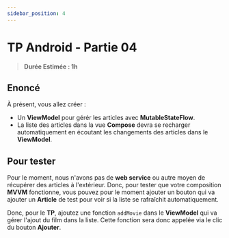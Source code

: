 ```yaml
---
sidebar_position: 4
---
```


# TP Android - Partie 04

> **Durée Estimée : 1h**

## Enoncé

À présent, vous allez créer :
- Un **ViewModel** pour gérér les articles avec **MutableStateFlow**.
- La liste des articles dans la vue **Compose** devra se recharger automatiquement en écoutant les changements des articles dans le **ViewModel**.

## Pour tester

Pour le moment, nous n'avons pas de **web service** ou autre moyen de récupérer des articles à l'extérieur. Donc, pour tester que votre composition **MVVM** fonctionne, vous pouvez pour le moment ajouter un bouton qui va ajouter un **Article** de test pour voir si la liste se rafraîchit automatiquement.

Donc, pour le **TP**, ajoutez une fonction `addMovie` dans le **ViewModel** qui va gérer l'ajout du film dans la liste. Cette fonction sera donc appelée via le clic du bouton **Ajouter**.

